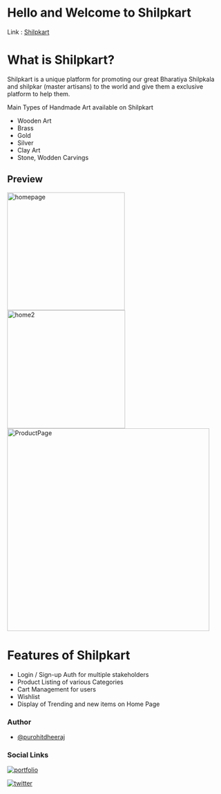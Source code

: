 # Hello and Welcome to Shilpkart

Link : [Shilpkart](https://shilpkart.netlify.app/)

# What is Shilpkart?
Shilpkart is a unique platform for promoting our great Bharatiya Shilpkala and shilpkar (master artisans) to the world and give them a exclusive platform to help them.  

Main Types of Handmade Art available on Shilpkart
- Wooden Art
- Brass
- Gold
- Silver
- Clay Art
- Stone, Wodden Carvings

## Preview
<img width="272" alt="homepage" src="https://user-images.githubusercontent.com/30369664/154853447-168bf66b-2c74-41f3-adef-7ca19113e20b.PNG">
<img width="273" alt="home2" src="https://user-images.githubusercontent.com/30369664/154853452-14ce2951-50b1-47c1-b58c-17e3d3c54d12.PNG">
<img width="468" alt="ProductPage" src="https://user-images.githubusercontent.com/30369664/154853459-ab9b8a4a-adba-461a-84e5-f76f51b88e7c.PNG">



# Features of Shilpkart
- Login / Sign-up Auth for multiple stakeholders
- Product Listing of various Categories
- Cart Management for users
- Wishlist
- Display of Trending and new items on Home Page


### Author
- [@purohitdheeraj](https://github.com/purohitdheeraj)

### Social Links

[![portfolio](https://img.shields.io/badge/-My%20Profile-000?style=for-the-badge&logoColor=white)](https://peerlist.io/purohitdheeraj)

[![twitter](https://img.shields.io/badge/twitter-1DA1F2?style=for-the-badge&logo=twitter&logoColor=white)](https://twitter.com/the_indianyoga)

